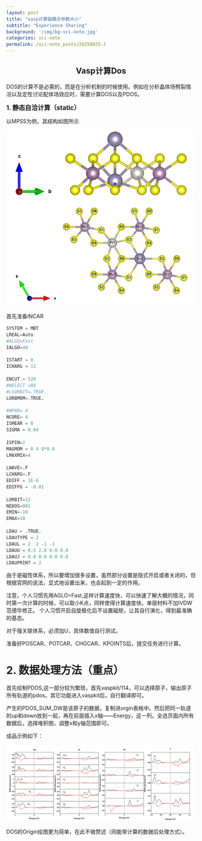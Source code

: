 ```yaml
---
layout: post
title: "vasp计算磁耦合参数大小"
subtitle: "Experience Sharing"
background: '/img/bg-sci-note.jpg'
categories: sci-note
permalink: /sci-note_posts/20250925-J
---
```


## <center>Vasp计算Dos</center>

DOS的计算不是必需的，而是在分析机制的时候使用。例如在分析晶体场劈裂情况以及定性讨论配体场效应时，需要计算DOS以及PDOS。


**<span style="font-size: 120%"> 1. 静态自洽计算（static）</span>**

以MPSS为例，其结构如图所示

<div align="center"><img src="/img/vasp计算能带/bg-s1.png" alt="MPSS结构图" style="width:500px; height:auto;"/></div>
<div align="center"><img src="/img/vasp计算能带/bg-s2.png" alt="MPSS结构图" style="width:500px; height:auto;"/></div>

首先准备INCAR

```python
SYSTEM = MBT
LREAL=Auto
#ALGO=Fast
IALGO=48 

ISTART = 0
ICHARG = 11

ENCUT = 520
#NELECT =84
#LSORBIT=.TRUE.
LORBMOM=.TRUE.

#NPAR= 4
NCORE= 4
ISMEAR = 0
SIGMA = 0.04

ISPIN=2
MAGMOM = 0 4 8*0.0
LMAXMIX=4

LWAVE=.F
LCHARG=.F
EDIFF = 1E-6 
EDIFFG = -0.01

LORBIT=12
NEDOS=801
EMIN=-10
EMAX=10

LDAU = .TRUE.
LDAUTYPE = 2
LDAUL = 2  2 -1 -1
LDAUU = 0.5 2.0 0.0 0.0
LDAUJ = 0.0 0.0 0.0 0.0
LDAUPRINT = 2

```

由于是磁性体系，所以要增加很多设置，虽然部分设置是隐式开启或者关闭的，但根据官网的说法，显式地设置出来，也会起到一定的作用。

注意，个人习惯先用AGLO=Fast,这样计算速度快，可以快速了解大概的情况，同时第一次计算的时候，可以取小K点，同样使得计算速度快。单层材料不加IVDW范德华修正。
个人习惯开启自旋极化后不设置磁矩，让其自行演化，得到最准确的基态。

对于强关联体系，必须加U，具体数值自行测试。

准备好POSCAR、POTCAR、CHGCAR、KPOINTS后，提交任务进行计算。


# 2. 数据处理方法（重点）

首先绘制PDOS,这一部分较为繁琐，首先vaspkit/114，可以选择原子，输出原子所有轨道的pdos。其它功能进入vaspkit后，自行翻译即可。

产生的PDOS_SUM_DW是该原子的数据，复制进orgin表格中。然后把同一轨道的up和down放到一起，再在前面插入x轴——Energy，这一列。全选页面内所有数据后，选择堆积图，调整x和y轴范围即可。

成品示例如下：

<div align="center"><img src="/img/vasp计算态密度/bg-d1.png" alt="MPSS结构图" style="width:500px; height:auto;"/></div>

DOS的Origin绘图更为简单，在此不做赘述（同能带计算的数据后处理方式）。